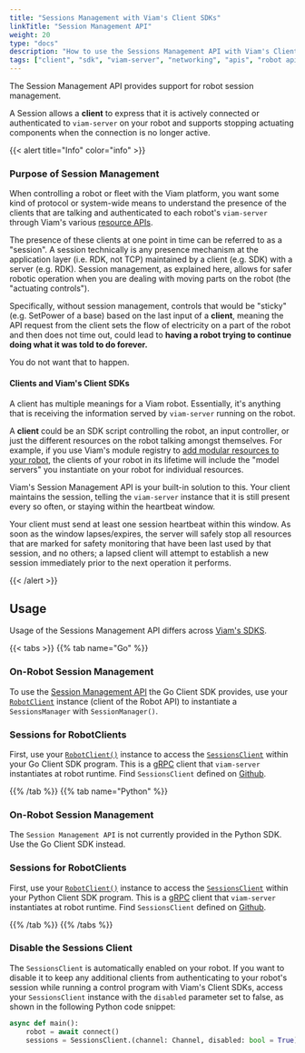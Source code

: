 ```yaml
---
title: "Sessions Management with Viam's Client SDKs"
linkTitle: "Session Management API"
weight: 20
type: "docs"
description: "How to use the Sessions Management API with Viam's Client SDKs."
tags: ["client", "sdk", "viam-server", "networking", "apis", "robot api", "session", "sessions", "session management"]
---
```


The Session Management API provides support for robot session management.

A Session allows a **client** to express that it is actively connected or authenticated to `viam-server` on your robot and
supports stopping actuating components when the connection is no longer active.

{{< alert title="Info" color="info" >}}

### Purpose of Session Management

When controlling a robot or fleet with the Viam platform, you want some kind of protocol or system-wide means to understand the presence of the clients that are talking and authenticated to each robot's `viam-server` through Viam's various [resource APIs](/program/apis/).

The presence of these clients at one point in time can be referred to as a "session".
A session technically is any presence mechanism at the application layer (i.e. RDK, not TCP) maintained by a client (e.g. SDK) with a server (e.g. RDK).
Session management, as explained here, allows for safer robotic operation when you are dealing with moving parts on the robot (the "actuating controls").

Specifically, without session management, controls that would be "sticky" (e.g. SetPower of a base) based on the last input of a **client**, meaning the API request from the client sets the flow of electricity on a part of the robot and then does not time out, could lead to **having a robot trying to continue doing what it was told to do forever.**

You do not want that to happen.

#### Clients and Viam's Client SDKs

A client has multiple meanings for a Viam robot.
Essentially, it's anything that is receiving the information served by `viam-server` running on the robot.

A **client** could be an SDK script controlling the robot, an input controller, or just the different resources on the robot talking amongst themselves.
For example, if you use Viam's module registry to [add modular resources to your robot](/extend/modular-resources/), the clients of your robot in its lifetime will include the "model servers" you instantiate on your robot for individual resources.

Viam's Session Management API is your built-in solution to this.
Your client maintains the session, telling the `viam-server` instance that it is still present every so often, or staying within the heartbeat window.

Your client must send at least one session heartbeat within this window.
As soon as the window lapses/expires, the server will safely stop all resources that are marked for safety monitoring that have been last used by that session, and no others; a lapsed client will attempt to establish a new session immediately prior to the next operation it performs.

{{< /alert >}}

## Usage

Usage of the Sessions Management API differs across [Viam's SDKS](/program/).

{{< tabs >}}
{{% tab name="Go" %}}

### On-Robot Session Management

To use the [Session Management API](https://pkg.go.dev/go.viam.com/rdk/session) the Go Client SDK provides, use your [`RobotClient`](/program/apis/#robot-api) instance (client of the Robot API) to instantiate a `SessionsManager` with `SessionManager()`.

### Sessions for RobotClients

First, use your [`RobotClient()`](/program/apis/#robot-api) instance to access the [`SessionsClient`](https://pkg.go.dev/go.viam.com/rdk/session) within your Go Client SDK program.
This is a [gRPC](https://grpc.io/) client that `viam-server` instantiates at robot runtime.
Find `SessionsClient` defined on [Github](https://github.com/viamrobotics/rdk/blob/main/robot/client/client.go).

{{% /tab %}}
{{% tab name="Python" %}}

### On-Robot Session Management

The `Session Management API` is not currently provided in the Python SDK.
Use the Go Client SDK instead.

### Sessions for RobotClients

First, use your [`RobotClient()`](/program/apis/#robot-api) instance to access the [`SessionsClient`](https://python.viam.dev/autoapi/viam/sessions_client/index.html#viam.sessions_client.SessionsClient) within your Python Client SDK program.
This is a [gRPC](https://grpc.io/) client that `viam-server` instantiates at robot runtime.
Find `SessionsClient` defined on [Github](https://github.com/viamrobotics/rdk/blob/main/robot/client/client.go).

{{% /tab %}}
{{% /tabs %}}

### Disable the Sessions Client

The `SessionsClient` is automatically enabled on your robot.
If you want to disable it to keep any additional clients from authenticating to your robot's session while running a control program with Viam's Client SDKs, access your `SessionsClient` instance with the `disabled` parameter set to false, as shown in the following Python code snippet:

```python {class="line-numbers linkable-line-numbers"}
async def main():
    robot = await connect()
    sessions = SessionsClient.(channel: Channel, disabled: bool = True)
```
